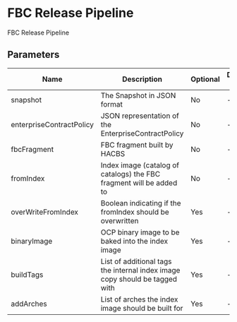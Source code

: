 # FBC Release Pipeline

FBC Release Pipeline

## Parameters

| Name | Description | Optional | Default value |
|------|-------------|----------|---------------|
| snapshot | The Snapshot in JSON format | No | - |
| enterpriseContractPolicy | JSON representation of the EnterpriseContractPolicy | No | - |
| fbcFragment | FBC fragment built by HACBS | No | - |
| fromIndex | Index image (catalog of catalogs) the FBC fragment will be added to | No | - |
| overWriteFromIndex | Boolean indicating if the fromIndex should be overwritten | Yes | - |
| binaryImage | OCP binary image to be baked into the index image | Yes | - |
| buildTags | List of additional tags the internal index image copy should be tagged with | Yes | - |
| addArches | List of arches the index image should be built for | Yes | - |
